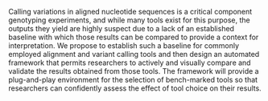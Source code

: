 Calling variations in aligned nucleotide sequences is a critical component genotyping experiments, and while many tools exist for this purpose, the outputs they yield are highly suspect due to a lack of an established baseline with which those results can be compared to provide a context for interpretation. We propose to establish such a baseline for commonly employed alignment and variant calling tools and then design an automated framework that permits researchers to actively and visually compare and validate the results obtained from those tools. The framework will provide a plug-and-play environment for the selection of bench-marked tools so that researchers can confidently assess the effect of tool choice on their results.

